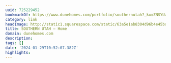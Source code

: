 ```yaml
---
uuid: 725229452
bookmarkOf: https://www.dunehomes.com/portfolio/southernutah?_kx=ZNSYUaE4mXnOEYYW_GvyYeFFKqXjaFpnCkMHemudBuY%3D.aVinKJ
category: link
headImage: http://static1.squarespace.com/static/63a5e1ab8304d96b4e45ba45/63a5f649de89406df1b240cd/63a6116de009015eddcc8c18/1673559224160/Kitchen-8666.jpg?format=1500w
title: SOUTHERN UTAH — Home
domain: dunehomes.com
description: 
tags: []
date: '2024-01-29T10:52:07.382Z'
highlights: 
---
```




